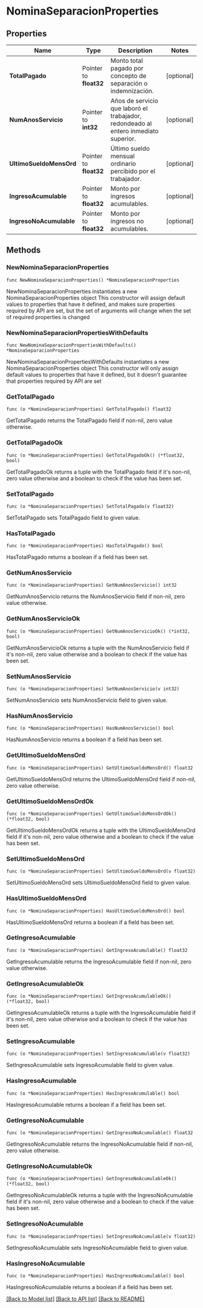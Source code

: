 # NominaSeparacionProperties

## Properties

Name | Type | Description | Notes
------------ | ------------- | ------------- | -------------
**TotalPagado** | Pointer to **float32** | Monto total pagado por concepto de separación o indemnización. | [optional] 
**NumAnosServicio** | Pointer to **int32** | Años de servicio que laboró el trabajador, redondeado al entero inmediato superior. | [optional] 
**UltimoSueldoMensOrd** | Pointer to **float32** | Último sueldo mensual ordinario percibido por el trabajador. | [optional] 
**IngresoAcumulable** | Pointer to **float32** | Monto por ingresos acumulables. | [optional] 
**IngresoNoAcumulable** | Pointer to **float32** | Monto por ingresos no acumulables. | [optional] 

## Methods

### NewNominaSeparacionProperties

`func NewNominaSeparacionProperties() *NominaSeparacionProperties`

NewNominaSeparacionProperties instantiates a new NominaSeparacionProperties object
This constructor will assign default values to properties that have it defined,
and makes sure properties required by API are set, but the set of arguments
will change when the set of required properties is changed

### NewNominaSeparacionPropertiesWithDefaults

`func NewNominaSeparacionPropertiesWithDefaults() *NominaSeparacionProperties`

NewNominaSeparacionPropertiesWithDefaults instantiates a new NominaSeparacionProperties object
This constructor will only assign default values to properties that have it defined,
but it doesn't guarantee that properties required by API are set

### GetTotalPagado

`func (o *NominaSeparacionProperties) GetTotalPagado() float32`

GetTotalPagado returns the TotalPagado field if non-nil, zero value otherwise.

### GetTotalPagadoOk

`func (o *NominaSeparacionProperties) GetTotalPagadoOk() (*float32, bool)`

GetTotalPagadoOk returns a tuple with the TotalPagado field if it's non-nil, zero value otherwise
and a boolean to check if the value has been set.

### SetTotalPagado

`func (o *NominaSeparacionProperties) SetTotalPagado(v float32)`

SetTotalPagado sets TotalPagado field to given value.

### HasTotalPagado

`func (o *NominaSeparacionProperties) HasTotalPagado() bool`

HasTotalPagado returns a boolean if a field has been set.

### GetNumAnosServicio

`func (o *NominaSeparacionProperties) GetNumAnosServicio() int32`

GetNumAnosServicio returns the NumAnosServicio field if non-nil, zero value otherwise.

### GetNumAnosServicioOk

`func (o *NominaSeparacionProperties) GetNumAnosServicioOk() (*int32, bool)`

GetNumAnosServicioOk returns a tuple with the NumAnosServicio field if it's non-nil, zero value otherwise
and a boolean to check if the value has been set.

### SetNumAnosServicio

`func (o *NominaSeparacionProperties) SetNumAnosServicio(v int32)`

SetNumAnosServicio sets NumAnosServicio field to given value.

### HasNumAnosServicio

`func (o *NominaSeparacionProperties) HasNumAnosServicio() bool`

HasNumAnosServicio returns a boolean if a field has been set.

### GetUltimoSueldoMensOrd

`func (o *NominaSeparacionProperties) GetUltimoSueldoMensOrd() float32`

GetUltimoSueldoMensOrd returns the UltimoSueldoMensOrd field if non-nil, zero value otherwise.

### GetUltimoSueldoMensOrdOk

`func (o *NominaSeparacionProperties) GetUltimoSueldoMensOrdOk() (*float32, bool)`

GetUltimoSueldoMensOrdOk returns a tuple with the UltimoSueldoMensOrd field if it's non-nil, zero value otherwise
and a boolean to check if the value has been set.

### SetUltimoSueldoMensOrd

`func (o *NominaSeparacionProperties) SetUltimoSueldoMensOrd(v float32)`

SetUltimoSueldoMensOrd sets UltimoSueldoMensOrd field to given value.

### HasUltimoSueldoMensOrd

`func (o *NominaSeparacionProperties) HasUltimoSueldoMensOrd() bool`

HasUltimoSueldoMensOrd returns a boolean if a field has been set.

### GetIngresoAcumulable

`func (o *NominaSeparacionProperties) GetIngresoAcumulable() float32`

GetIngresoAcumulable returns the IngresoAcumulable field if non-nil, zero value otherwise.

### GetIngresoAcumulableOk

`func (o *NominaSeparacionProperties) GetIngresoAcumulableOk() (*float32, bool)`

GetIngresoAcumulableOk returns a tuple with the IngresoAcumulable field if it's non-nil, zero value otherwise
and a boolean to check if the value has been set.

### SetIngresoAcumulable

`func (o *NominaSeparacionProperties) SetIngresoAcumulable(v float32)`

SetIngresoAcumulable sets IngresoAcumulable field to given value.

### HasIngresoAcumulable

`func (o *NominaSeparacionProperties) HasIngresoAcumulable() bool`

HasIngresoAcumulable returns a boolean if a field has been set.

### GetIngresoNoAcumulable

`func (o *NominaSeparacionProperties) GetIngresoNoAcumulable() float32`

GetIngresoNoAcumulable returns the IngresoNoAcumulable field if non-nil, zero value otherwise.

### GetIngresoNoAcumulableOk

`func (o *NominaSeparacionProperties) GetIngresoNoAcumulableOk() (*float32, bool)`

GetIngresoNoAcumulableOk returns a tuple with the IngresoNoAcumulable field if it's non-nil, zero value otherwise
and a boolean to check if the value has been set.

### SetIngresoNoAcumulable

`func (o *NominaSeparacionProperties) SetIngresoNoAcumulable(v float32)`

SetIngresoNoAcumulable sets IngresoNoAcumulable field to given value.

### HasIngresoNoAcumulable

`func (o *NominaSeparacionProperties) HasIngresoNoAcumulable() bool`

HasIngresoNoAcumulable returns a boolean if a field has been set.


[[Back to Model list]](../README.md#documentation-for-models) [[Back to API list]](../README.md#documentation-for-api-endpoints) [[Back to README]](../README.md)


